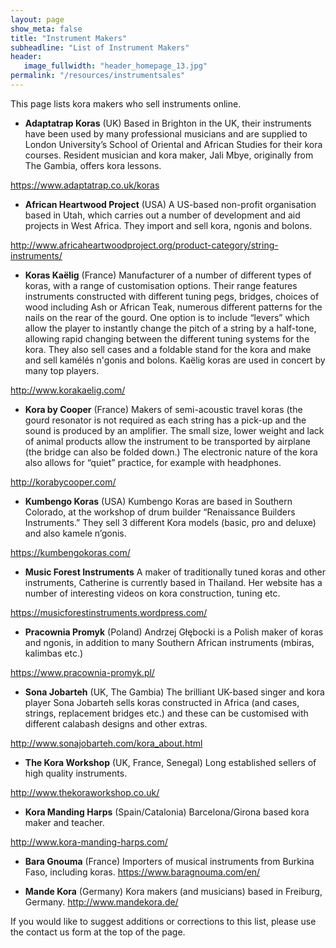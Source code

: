 ```yaml
---
layout: page
show_meta: false
title: "Instrument Makers"
subheadline: "List of Instrument Makers"
header:
   image_fullwidth: "header_homepage_13.jpg"
permalink: "/resources/instrumentsales"
---
```

This page lists kora makers who sell instruments online.

* **Adaptatrap Koras** (UK)
Based in Brighton in the UK, their instruments have been used by many professional musicians and are supplied to London University’s School of Oriental and African Studies for their kora courses.
Resident musician and kora maker, Jali Mbye, originally from The Gambia, offers kora lessons.

<https://www.adaptatrap.co.uk/koras>

* **African Heartwood Project** (USA)
A US-based non-profit organisation based in Utah, which carries out a number of development and aid projects in West Africa. They import and sell kora, ngonis and bolons.

<http://www.africaheartwoodproject.org/product-category/string-instruments/>

* **Koras Kaëlig** (France)
Manufacturer  of a number of different types of koras, with a range of customisation options. Their range features instruments constructed with different tuning pegs, bridges,  choices of wood including Ash or African Teak, numerous different patterns for the nails on the rear of the gourd. One option is to include “levers” which allow the player to instantly change the pitch of a string by a half-tone, allowing rapid changing between the different tuning systems for the kora. They also sell cases and a foldable stand for the kora and make and sell kamélés n'gonis and bolons. Kaëlig koras are used in concert by many top players.

<http://www.korakaelig.com/>

* **Kora by Cooper** (France)
Makers of semi-acoustic travel koras (the gourd resonator is not required as each string has a pick-up and the sound is produced by an amplifier. The small size, lower weight and lack of animal products allow the instrument to be transported by airplane (the bridge can also be folded down.) The electronic nature of the kora also allows for “quiet” practice, for example with headphones.

<http://korabycooper.com/>

* **Kumbengo Koras** (USA)
Kumbengo Koras are based in Southern Colorado, at the workshop of drum builder “Renaissance Builders Instruments.” They sell 3 different Kora models (basic, pro and deluxe) and also kamele n’gonis.

<https://kumbengokoras.com/>

* **Music Forest Instruments**
A maker of traditionally tuned koras and other instruments, Catherine is currently based in Thailand. Her website has a number of interesting videos on kora construction, tuning etc.

<https://musicforestinstruments.wordpress.com/>

* **Pracownia Promyk** (Poland)
Andrzej Głębocki  is a Polish maker of koras and ngonis, in addition to many Southern African instruments (mbiras, kalimbas etc.)

<https://www.pracownia-promyk.pl/>

* **Sona Jobarteh** (UK, The Gambia)
The brilliant UK-based singer and kora player Sona Jobarteh sells koras constructed in Africa (and cases, strings, replacement bridges etc.) and these can be customised with different calabash designs and other extras.

<http://www.sonajobarteh.com/kora_about.html>

* **The Kora Workshop** (UK, France, Senegal)
Long established sellers of high quality instruments.

<http://www.thekoraworkshop.co.uk/>

* **Kora Manding Harps** (Spain/Catalonia)
Barcelona/Girona based kora maker and teacher.

<http://www.kora-manding-harps.com/>

* **Bara Gnouma** (France)
Importers of musical instruments from Burkina Faso, including koras. 
<https://www.baragnouma.com/en/>

* **Mande Kora** (Germany)
Kora makers (and musicians) based in Freiburg, Germany.
<http://www.mandekora.de/>

If you would like to suggest additions or corrections to this list, please use the contact us form at the top of the page.
